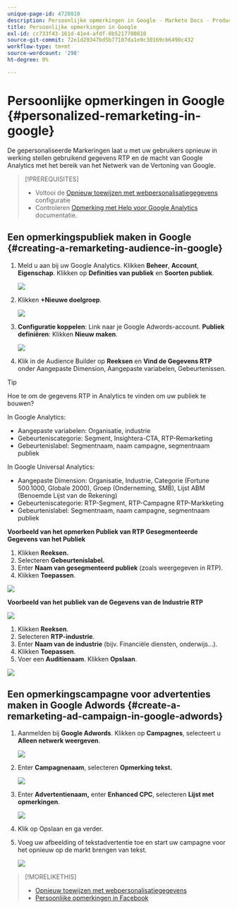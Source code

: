 ```yaml
---
unique-page-id: 4720810
description: Persoonlijke opmerkingen in Google - Marketo Docs - Productdocumentatie
title: Persoonlijke opmerkingen in Google
exl-id: cc733f43-161d-41e4-afdf-8b5217700810
source-git-commit: 72e1d29347bd5b77107da1e9c30169cb6490c432
workflow-type: tm+mt
source-wordcount: '298'
ht-degree: 0%

---
```


# Persoonlijke opmerkingen in Google {#personalized-remarketing-in-google}

De gepersonaliseerde Markeringen laat u met uw gebruikers opnieuw in werking stellen gebruikend gegevens RTP en de macht van Google Analytics met het bereik van het Netwerk van de Vertoning van Google.

>[!PREREQUISITES]
>
>* Voltooi de [Opnieuw toewijzen met webpersonalisatiegegevens](/help/marketo/product-docs/web-personalization/website-retargeting/retargeting-with-web-personalization-data.md) configuratie
>* Controleren [Opmerking met Help voor Google Analytics](https://support.google.com/analytics/topic/2611283?hl=en&amp;ref_topic=3413645) documentatie.


## Een opmerkingspubliek maken in Google {#creating-a-remarketing-audience-in-google}

1. Meld u aan bij uw Google Analytics. Klikken **Beheer**, **Account**, **Eigenschap**. Klikken op **Definities van publiek** en **Soorten publiek**.

   ![](assets/remarketing-ga-screenshots.jpg)

1. Klikken **+Nieuwe doelgroep**.

   ![](assets/image2015-1-15-17-3a26-3a40.png)

1. **Configuratie koppelen**: Link naar je Google Adwords-account. **Publiek definiëren**: Klikken **Nieuw maken**.

   ![](assets/image2015-1-15-17-3a32-3a4.png)

1. Klik in de Audience Builder op **Reeksen** en **Vind de Gegevens RTP** onder Aangepaste Dimension, Aangepaste variabelen, Gebeurtenissen.

>[!TIP]
>
>Hoe te om de gegevens RTP in Analytics te vinden om uw publiek te bouwen?
>
>In Google Analytics:
>
>* Aangepaste variabelen: Organisatie, industrie
>* Gebeurteniscategorie: Segment, Insightera-CTA, RTP-Remarketing
>* Gebeurtenislabel: Segmentnaam, naam campagne, segmentnaam publiek
>
>In Google Universal Analytics:
>
>* Aangepaste Dimension: Organisatie, Industrie, Categorie (Fortune 500.1000, Globale 2000), Groep (Onderneming, SMB), Lijst ABM (Benoemde Lijst van de Rekening)
>* Gebeurteniscategorie: RTP-Segment, RTP-Campagne RTP-Markketing
>* Gebeurtenislabel: Segmentnaam, naam campagne, segmentnaam publiek


**Voorbeeld van het opmerken Publiek van RTP Gesegmenteerde Gegevens van het Publiek**

1. Klikken **Reeksen.**
1. Selecteren **Gebeurtenislabel.**
1. Enter **Naam van gesegmenteerd publiek** (zoals weergegeven in RTP).
1. Klikken **Toepassen**.

![](assets/image2015-2-10-14-3a51-3a43.png)

**Voorbeeld van het publiek van de Gegevens van de Industrie RTP**

![](assets/image2015-1-15-17-3a36-3a5.png)

1. Klikken **Reeksen**.
1. Selecteren **RTP-industrie**.
1. Enter **Naam van de industrie** (bijv. Financiële diensten, onderwijs...).
1. Klikken **Toepassen**.
1. Voer een **Auditienaam**. Klikken **Opslaan**.

![](assets/image2015-1-15-18-3a29-3a16.png)

## Een opmerkingscampagne voor advertenties maken in Google Adwords {#create-a-remarketing-ad-campaign-in-google-adwords}

1. Aanmelden bij **Google Adwords**. Klikken op **Campagnes**, selecteert u **Alleen netwerk weergeven**.

   ![](assets/image2015-1-15-18-3a31-3a58.png)

1. Enter **Campagnenaam**, selecteren **Opmerking tekst.**

   ![](assets/image2015-1-15-18-3a35-3a7.png)

1. Enter **Advertentienaam,** enter **Enhanced CPC**, selecteren **Lijst met opmerkingen**.

   ![](assets/image2015-1-15-18-3a51-3a57.png)

1. Klik op Opslaan en ga verder.
1. Voeg uw afbeelding of tekstadvertentie toe en start uw campagne voor het opnieuw op de markt brengen van tekst.

   ![](assets/image2015-1-15-18-3a47-3a21.png)

>[!MORELIKETHIS]
>
>* [Opnieuw toewijzen met webpersonalisatiegegevens](/help/marketo/product-docs/web-personalization/website-retargeting/retargeting-with-web-personalization-data.md)
>* [Persoonlijke opmerkingen in Facebook](/help/marketo/product-docs/web-personalization/website-retargeting/personalized-remarketing-in-facebook.md)


